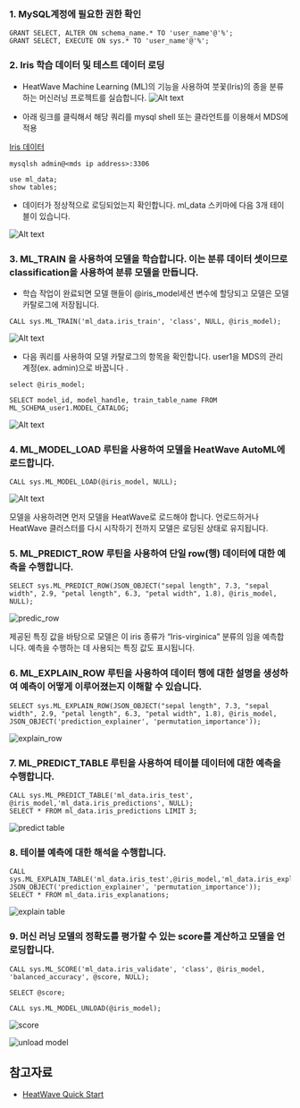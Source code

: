 ### 1.	MySQL계정에 필요한 권한 확인
```
GRANT SELECT, ALTER ON schema_name.* TO 'user_name'@'%';
GRANT SELECT, EXECUTE ON sys.* TO 'user_name'@'%';
```


### 2.	Iris 학습 데이터 및 테스트 데이터 로딩
- HeatWave Machine Learning (ML)의 기능을 사용하여 붓꽃(Iris)의 종을 분류하는 머신러닝 프로젝트를 실습합니다.
![Alt text](image.png)

- 아래 링크를 클릭해서 해당 쿼리를 mysql shell 또는 클라언트를 이용해서 MDS에 적용


[Iris 데이터 ](https://oracle-livelabs.github.io/database/heatwave-machine-learning/do-heatwave-ml/files/iris-ml-data.txt) 

```
mysqlsh admin@<mds ip address>:3306

use ml_data;
show tables;
```
- 데이터가 정상적으로 로딩되었는지 확인합니다. ml_data 스키마에 다음 3개 테이블이 있습니다.


![Alt text](image-1.png)


### 3. ML_TRAIN 을 사용하여 모델을 학습합니다. 이는 분류 데이터 셋이므로 classification을 사용하여 분류 모델을 만듭니다.
- 학습 작업이 완료되면 모델 핸들이 @iris_model세션 변수에 할당되고 모델은 모델 카탈로그에 저장됩니다. 
```
CALL sys.ML_TRAIN('ml_data.iris_train', 'class', NULL, @iris_model);
```

![Alt text](image-2.png)


- 다음 쿼리를 사용하여 모델 카탈로그의 항목을 확인합니다. user1을 MDS의 관리 계정(ex. admin)으로 바꿉니다 .
```
select @iris_model;

SELECT model_id, model_handle, train_table_name FROM ML_SCHEMA_user1.MODEL_CATALOG;
```


![Alt text](image-3.png)



### 4. ML_MODEL_LOAD 루틴을 사용하여 모델을 HeatWave AutoML에 로드합니다.
```
CALL sys.ML_MODEL_LOAD(@iris_model, NULL);
```


![Alt text](image-4.png)


모델을 사용하려면 먼저 모델을 HeatWave로 로드해야 합니다. 언로드하거나 HeatWave 클러스터를 다시 시작하기 전까지 모델은 로딩된 상태로 유지됩니다.



### 5. ML_PREDICT_ROW 루틴을 사용하여 단일 row(행) 데이터에 대한 예측을 수행합니다. 

```
SELECT sys.ML_PREDICT_ROW(JSON_OBJECT("sepal length", 7.3, "sepal width", 2.9, "petal length", 6.3, "petal width", 1.8), @iris_model, NULL);
```

![predic_row](image-11.png)


제공된 특징 값을 바탕으로 모델은 이 iris 종류가 “Iris-virginica” 분류의 임을 예측합니다. 예측을 수행하는 데 사용되는 특징 값도 표시됩니다.



### 6. ML_EXPLAIN_ROW 루틴을 사용하여 데이터 행에 대한 설명을 생성하여 예측이 어떻게 이루어졌는지 이해할 수 있습니다.

```
SELECT sys.ML_EXPLAIN_ROW(JSON_OBJECT("sepal length", 7.3, "sepal width", 2.9, "petal length", 6.3, "petal width", 1.8), @iris_model,    JSON_OBJECT('prediction_explainer', 'permutation_importance'));
```


![explain_row](image-12.png)



### 7. ML_PREDICT_TABLE 루틴을 사용하여 테이블 데이터에 대한 예측을 수행합니다.
```
CALL sys.ML_PREDICT_TABLE('ml_data.iris_test', @iris_model,'ml_data.iris_predictions', NULL);
SELECT * FROM ml_data.iris_predictions LIMIT 3;
```


![predict table](image-9.png)



### 8. 테이블 예측에 대한 해석을 수행합니다.
```
CALL sys.ML_EXPLAIN_TABLE('ml_data.iris_test',@iris_model,'ml_data.iris_explanations', JSON_OBJECT('prediction_explainer', 'permutation_importance'));
SELECT * FROM ml_data.iris_explanations;
```


![explain table](image-8.png)



### 9. 머신 러닝 모델의 정확도를 평가할 수 있는 score를 계산하고 모델을 언로딩합니다.
```
CALL sys.ML_SCORE('ml_data.iris_validate', 'class', @iris_model, 'balanced_accuracy', @score, NULL);

SELECT @score;

CALL sys.ML_MODEL_UNLOAD(@iris_model);
```

![score](image-7.png)


![unload model](image-10.png)



## 참고자료
- [HeatWave Quick Start ](https://dev.mysql.com/doc/heatwave/en/mys-hwaml-iris-example.html)